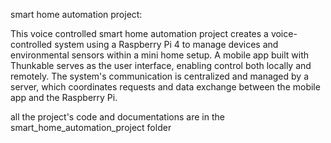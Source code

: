 smart home automation project:

This voice controlled smart home automation project creates a voice-controlled system using a Raspberry Pi 4 to manage devices and environmental sensors within a mini home setup. A mobile app built with Thunkable serves as the user interface, enabling control both locally and remotely. The system's communication is centralized and managed by a server, which coordinates requests and data exchange between the mobile app and the Raspberry Pi.

all the project's code and documentations are in the smart_home_automation_project folder
